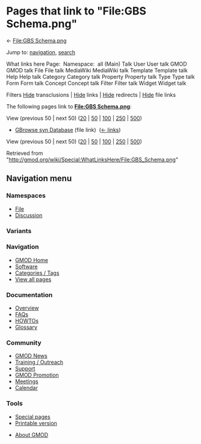 <div id="mw-page-base" class="noprint">

</div>

<div id="mw-head-base" class="noprint">

</div>

<div id="content" class="mw-body" role="main">

<span id="top"></span>

<div id="mw-js-message" style="display:none;">

</div>



# <span dir="auto">Pages that link to "File:GBS Schema.png"</span>

<div id="bodyContent">

<div id="contentSub">

← [File:GBS Schema.png](/wiki/File:GBS_Schema.png "File:GBS Schema.png")

</div>

<div id="jump-to-nav" class="mw-jump">

Jump to: [navigation](#mw-navigation), [search](#p-search)

</div>

<div id="mw-content-text">

What links here Page:  Namespace:  all (Main) Talk User User talk GMOD
GMOD talk File File talk MediaWiki MediaWiki talk Template Template talk
Help Help talk Category Category talk Property Property talk Type Type
talk Form Form talk Concept Concept talk Filter Filter talk Widget
Widget talk

Filters
[Hide](/mediawiki/index.php?title=Special:WhatLinksHere/File:GBS_Schema.png&hidetrans=1 "Special:WhatLinksHere/File:GBS Schema.png")
transclusions \|
[Hide](/mediawiki/index.php?title=Special:WhatLinksHere/File:GBS_Schema.png&hidelinks=1 "Special:WhatLinksHere/File:GBS Schema.png")
links \|
[Hide](/mediawiki/index.php?title=Special:WhatLinksHere/File:GBS_Schema.png&hideredirs=1 "Special:WhatLinksHere/File:GBS Schema.png")
redirects \|
[Hide](/mediawiki/index.php?title=Special:WhatLinksHere/File:GBS_Schema.png&hideimages=1 "Special:WhatLinksHere/File:GBS Schema.png")
file links

The following pages link to **[File:GBS
Schema.png](/wiki/File:GBS_Schema.png "File:GBS Schema.png")**:

View (previous 50 \| next 50)
([20](/mediawiki/index.php?title=Special:WhatLinksHere/File:GBS_Schema.png&limit=20 "Special:WhatLinksHere/File:GBS Schema.png")
\|
[50](/mediawiki/index.php?title=Special:WhatLinksHere/File:GBS_Schema.png&limit=50 "Special:WhatLinksHere/File:GBS Schema.png")
\|
[100](/mediawiki/index.php?title=Special:WhatLinksHere/File:GBS_Schema.png&limit=100 "Special:WhatLinksHere/File:GBS Schema.png")
\|
[250](/mediawiki/index.php?title=Special:WhatLinksHere/File:GBS_Schema.png&limit=250 "Special:WhatLinksHere/File:GBS Schema.png")
\|
[500](/mediawiki/index.php?title=Special:WhatLinksHere/File:GBS_Schema.png&limit=500 "Special:WhatLinksHere/File:GBS Schema.png"))

- [GBrowse syn
  Database](/wiki/GBrowse_syn_Database "GBrowse syn Database") (file
  link) ‎ <span class="mw-whatlinkshere-tools">([←
  links](/mediawiki/index.php?title=Special:WhatLinksHere&target=GBrowse+syn+Database "Special:WhatLinksHere"))</span>

View (previous 50 \| next 50)
([20](/mediawiki/index.php?title=Special:WhatLinksHere/File:GBS_Schema.png&limit=20 "Special:WhatLinksHere/File:GBS Schema.png")
\|
[50](/mediawiki/index.php?title=Special:WhatLinksHere/File:GBS_Schema.png&limit=50 "Special:WhatLinksHere/File:GBS Schema.png")
\|
[100](/mediawiki/index.php?title=Special:WhatLinksHere/File:GBS_Schema.png&limit=100 "Special:WhatLinksHere/File:GBS Schema.png")
\|
[250](/mediawiki/index.php?title=Special:WhatLinksHere/File:GBS_Schema.png&limit=250 "Special:WhatLinksHere/File:GBS Schema.png")
\|
[500](/mediawiki/index.php?title=Special:WhatLinksHere/File:GBS_Schema.png&limit=500 "Special:WhatLinksHere/File:GBS Schema.png"))

</div>

<div class="printfooter">

Retrieved from
"<http://gmod.org/wiki/Special:WhatLinksHere/File:GBS_Schema.png>"

</div>

<div id="catlinks" class="catlinks catlinks-allhidden">

</div>

<div class="visualClear">

</div>

</div>

</div>

<div id="mw-navigation">

## Navigation menu

<div id="mw-head">



<div id="left-navigation">

<div id="p-namespaces" class="vectorTabs" role="navigation"
aria-labelledby="p-namespaces-label">

### Namespaces

- <span id="ca-nstab-image"><a href="/wiki/File:GBS_Schema.png" accesskey="c"
  title="View the file page [c]">File</a></span>
- <span id="ca-talk"><a
  href="/mediawiki/index.php?title=File_talk:GBS_Schema.png&amp;action=edit&amp;redlink=1"
  accesskey="t"
  title="Discussion about the content page [t]">Discussion</a></span>

</div>

<div id="p-variants" class="vectorMenu emptyPortlet" role="navigation"
aria-labelledby="p-variants-label">

### 

### Variants[](#)

<div class="menu">

</div>

</div>

</div>

<div id="right-navigation">





</div>



</div>

</div>

</div>

<div id="mw-panel">

<div id="p-logo" role="banner">

<a href="/wiki/Main_Page"
style="background-image: url(http://gmod.org/images/GMOD-cogs.png);"
title="Visit the main page"></a>

</div>

<div id="p-Navigation" class="portal" role="navigation"
aria-labelledby="p-Navigation-label">

### Navigation

<div class="body">

- <span id="n-GMOD-Home">[GMOD Home](/wiki/Main_Page)</span>
- <span id="n-Software">[Software](/wiki/GMOD_Components)</span>
- <span id="n-Categories-.2F-Tags">[Categories /
  Tags](/wiki/Categories)</span>
- <span id="n-View-all-pages">[View all
  pages](/wiki/Special:AllPages)</span>

</div>

</div>

<div id="p-Documentation" class="portal" role="navigation"
aria-labelledby="p-Documentation-label">

### Documentation

<div class="body">

- <span id="n-Overview">[Overview](/wiki/Overview)</span>
- <span id="n-FAQs">[FAQs](/wiki/Category:FAQ)</span>
- <span id="n-HOWTOs">[HOWTOs](/wiki/Category:HOWTO)</span>
- <span id="n-Glossary">[Glossary](/wiki/Glossary)</span>

</div>

</div>

<div id="p-Community" class="portal" role="navigation"
aria-labelledby="p-Community-label">

### Community

<div class="body">

- <span id="n-GMOD-News">[GMOD News](/wiki/GMOD_News)</span>
- <span id="n-Training-.2F-Outreach">[Training /
  Outreach](/wiki/Training_and_Outreach)</span>
- <span id="n-Support">[Support](/wiki/Support)</span>
- <span id="n-GMOD-Promotion">[GMOD
  Promotion](/wiki/GMOD_Promotion)</span>
- <span id="n-Meetings">[Meetings](/wiki/Meetings)</span>
- <span id="n-Calendar">[Calendar](/wiki/Calendar)</span>

</div>

</div>

<div id="p-tb" class="portal" role="navigation"
aria-labelledby="p-tb-label">

### Tools

<div class="body">

- <span id="t-specialpages"><a href="/wiki/Special:SpecialPages" accesskey="q"
  title="A list of all special pages [q]">Special pages</a></span>
- <span id="t-print"><a
  href="/mediawiki/index.php?title=Special:WhatLinksHere/File:GBS_Schema.png&amp;printable=yes"
  rel="alternate" accesskey="p"
  title="Printable version of this page [p]">Printable version</a></span>

</div>

</div>

</div>

</div>

<div id="footer" role="contentinfo">

- <span id="footer-places-about">[About
  GMOD](/wiki/GMOD:About "GMOD:About")</span>

<!-- -->






</div>
